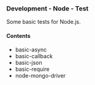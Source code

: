### Development - Node - Test

Some basic tests for Node.js.

#### Contents
  * basic-async
  * basic-callback
  * basic-json
  * basic-require
  * node-mongo-driver
